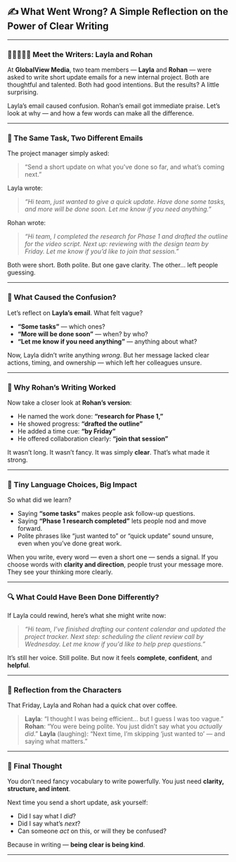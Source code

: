 ## ✍️ What Went Wrong? A Simple Reflection on the Power of Clear Writing

---

### 🧑🏽‍🤝‍🧑🏼 Meet the Writers: Layla and Rohan

At **GlobalView Media**, two team members — **Layla** and **Rohan** — were asked to write short update emails for a new internal project. Both are thoughtful and talented. Both had good intentions. But the results? A little surprising.

Layla’s email caused confusion. Rohan’s email got immediate praise. Let’s look at why — and how a few words can make all the difference.

---

### 📩 The Same Task, Two Different Emails

The project manager simply asked:

> “Send a short update on what you've done so far, and what’s coming next.”

Layla wrote:

> *“Hi team, just wanted to give a quick update. Have done some tasks, and more will be done soon. Let me know if you need anything.”*

Rohan wrote:

> *“Hi team, I completed the research for Phase 1 and drafted the outline for the video script. Next up: reviewing with the design team by Friday. Let me know if you’d like to join that session.”*

Both were short. Both polite. But one gave clarity. The other… left people guessing.

---

### 🧩 What Caused the Confusion?

Let’s reflect on **Layla’s email**. What felt vague?

* **“Some tasks”** — which ones?
* **“More will be done soon”** — when? by who?
* **“Let me know if you need anything”** — anything about what?

Now, Layla didn’t write anything *wrong*. But her message lacked clear actions, timing, and ownership — which left her colleagues unsure.

---

### 🌟 Why Rohan’s Writing Worked

Now take a closer look at **Rohan’s version**:

* He named the work done: **“research for Phase 1,”**
* He showed progress: **“drafted the outline”**
* He added a time cue: **“by Friday”**
* He offered collaboration clearly: **“join that session”**

It wasn’t long. It wasn’t fancy. It was simply **clear**. That’s what made it strong.

---

### 💬 Tiny Language Choices, Big Impact

So what did we learn?

* Saying **“some tasks”** makes people ask follow-up questions.
* Saying **“Phase 1 research completed”** lets people nod and move forward.
* Polite phrases like “just wanted to” or “quick update” sound unsure, even when you’ve done great work.

When you write, every word — even a short one — sends a signal. If you choose words with **clarity and direction**, people trust your message more. They see your thinking more clearly.

---

### 🔍 What Could Have Been Done Differently?

If Layla could rewind, here’s what she might write now:

> *“Hi team, I’ve finished drafting our content calendar and updated the project tracker. Next step: scheduling the client review call by Wednesday. Let me know if you'd like to help prep questions.”*

It’s still her voice. Still polite. But now it feels **complete**, **confident**, and **helpful**.

---

### 📓 Reflection from the Characters

That Friday, Layla and Rohan had a quick chat over coffee.

> **Layla**: “I thought I was being efficient… but I guess I was too vague.”
> **Rohan**: “You were being polite. You just didn’t say what you *actually did*.”
> **Layla** (laughing): “Next time, I’m skipping ‘just wanted to’ — and saying what matters.”

---

### 🌱 Final Thought

You don’t need fancy vocabulary to write powerfully. You just need **clarity, structure, and intent**.

Next time you send a short update, ask yourself:

* Did I say what I *did*?
* Did I say what’s *next*?
* Can someone *act* on this, or will they be confused?

Because in writing — **being clear is being kind**.

---

